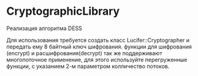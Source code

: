 # CryptographicLibrary
Реализация алгоритма DESS

Для использования требуется создать класс Lucifer::Cryptographer и передать ему 8 байтный ключ шифрования.
функции для шифрования (encrypt) и расшифрования(decrypt) так же поддерживают многопоточное применение, для этого используйте перегруженные функции, с указанием 2-м параметром колличество потоков. 
